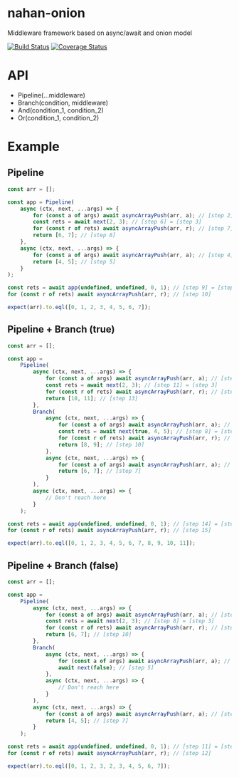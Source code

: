 # nahan-onion

Middleware framework based on async/await and onion model

[![Build Status][travis-ci-image]][travis-ci-url]
[![Coverage Status][coveralls-image]][coveralls-url]

[travis-ci-image]: https://travis-ci.org/nahanjs/nahan-onion.svg?branch=master
[travis-ci-url]: https://travis-ci.org/nahanjs/nahan-onion
[coveralls-image]: https://coveralls.io/repos/github/nahanjs/nahan-onion/badge.svg?branch=master
[coveralls-url]: https://coveralls.io/github/nahanjs/nahan-onion?branch=master

# API

+ Pipeline(...middleware)
+ Branch(condition, middleware)
+ And(condition_1, condition_2)
+ Or(condition_1, condition_2)

# Example

## Pipeline

``` javascript
const arr = [];

const app = Pipeline(
    async (ctx, next, ...args) => {
        for (const a of args) await asyncArrayPush(arr, a); // [step 2]
        const rets = await next(2, 3); // [step 6] = [step 3]
        for (const r of rets) await asyncArrayPush(arr, r); // [step 7]
        return [6, 7]; // [step 8]
    },
    async (ctx, next, ...args) => {
        for (const a of args) await asyncArrayPush(arr, a); // [step 4]
        return [4, 5]; // [step 5]
    }
);

const rets = await app(undefined, undefined, 0, 1); // [step 9] = [step 1]
for (const r of rets) await asyncArrayPush(arr, r); // [step 10]

expect(arr).to.eql([0, 1, 2, 3, 4, 5, 6, 7]);
```

## Pipeline + Branch (true)

``` javascript
const arr = [];

const app =
    Pipeline(
        async (ctx, next, ...args) => {
            for (const a of args) await asyncArrayPush(arr, a); // [step 2]
            const rets = await next(2, 3); // [step 11] = [step 3]
            for (const r of rets) await asyncArrayPush(arr, r); // [step 12]
            return [10, 11]; // [step 13]
        },
        Branch(
            async (ctx, next, ...args) => {
                for (const a of args) await asyncArrayPush(arr, a); // [step 4]
                const rets = await next(true, 4, 5); // [step 8] = [step 5]
                for (const r of rets) await asyncArrayPush(arr, r); // [step 9]
                return [8, 9]; // [step 10]
            },
            async (ctx, next, ...args) => {
                for (const a of args) await asyncArrayPush(arr, a); // = [step 6]
                return [6, 7]; // [step 7]
            }
        ),
        async (ctx, next, ...args) => {
            // Don't reach here
        }
    );

const rets = await app(undefined, undefined, 0, 1); // [step 14] = [step 1]
for (const r of rets) await asyncArrayPush(arr, r); // [step 15]

expect(arr).to.eql([0, 1, 2, 3, 4, 5, 6, 7, 8, 9, 10, 11]);
```

## Pipeline + Branch (false)

``` javascript
const arr = [];

const app =
    Pipeline(
        async (ctx, next, ...args) => {
            for (const a of args) await asyncArrayPush(arr, a); // [step 2]
            const rets = await next(2, 3); // [step 8] = [step 3]
            for (const r of rets) await asyncArrayPush(arr, r); // [step 9]
            return [6, 7]; // [step 10]
        },
        Branch(
            async (ctx, next, ...args) => {
                for (const a of args) await asyncArrayPush(arr, a); // [step 4]
                await next(false); // [step 5]
            },
            async (ctx, next, ...args) => {
                // Don't reach here
            }
        ),
        async (ctx, next, ...args) => {
            for (const a of args) await asyncArrayPush(arr, a); // [step 6]
            return [4, 5]; // [step 7]
        }
    );

const rets = await app(undefined, undefined, 0, 1); // [step 11] = [step 1]
for (const r of rets) await asyncArrayPush(arr, r); // [step 12]

expect(arr).to.eql([0, 1, 2, 3, 2, 3, 4, 5, 6, 7]);
```
